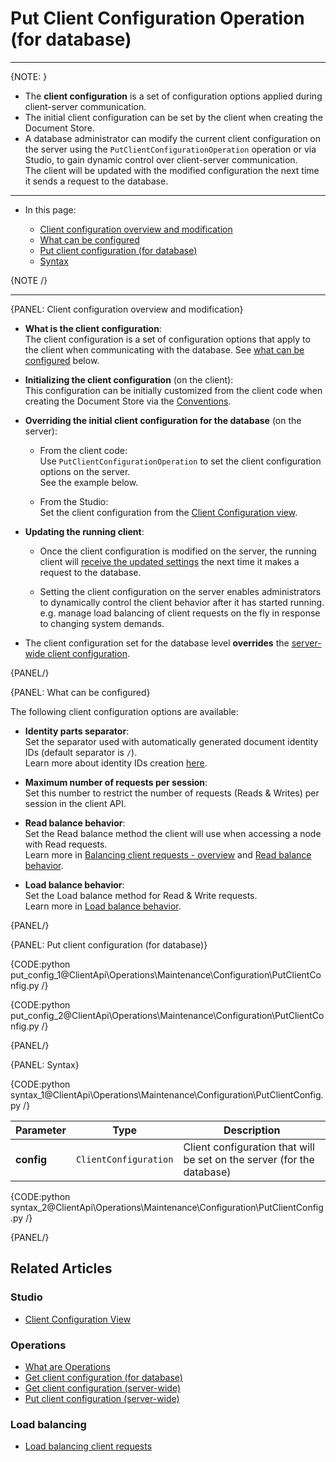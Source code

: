 # Put Client Configuration Operation <br> (for database)

---

{NOTE: }

* The **client configuration** is a set of configuration options applied during 
  client-server communication.  
* The initial client configuration can be set by the client when creating the Document Store.  
* A database administrator can modify the current client configuration on the server using the 
  `PutClientConfigurationOperation` operation or via Studio, to gain dynamic control over 
  client-server communication.  
  The client will be updated with the modified configuration the next time it sends a request to the database.  

---

* In this page:
  
  * [Client configuration overview and modification](../../../../client-api/operations/maintenance/configuration/put-client-configuration#client-configuration-overview-and-modification)
  * [What can be configured](../../../../client-api/operations/maintenance/configuration/put-client-configuration#what-can-be-configured)
  * [Put client configuration (for database)](../../../../client-api/operations/maintenance/configuration/put-client-configuration#put-client-configuration-(for-database))
  * [Syntax](../../../../client-api/operations/maintenance/configuration/put-client-configuration#syntax)

{NOTE /}

---

{PANEL: Client configuration overview and modification}

* **What is the client configuration**:  
  The client configuration is a set of configuration options that apply to the client when communicating with the database.
  See [what can be configured](../../../../client-api/operations/maintenance/configuration/put-client-configuration#what-can-be-configured) below.  

* **Initializing the client configuration** (on the client):  
  This configuration can be initially customized from the client code when creating the Document Store via the [Conventions](../../../../client-api/configuration/conventions).
  
* **Overriding the initial client configuration for the database** (on the server):  

    * From the client code:  
      Use `PutClientConfigurationOperation` to set the client configuration options on the server.  
      See the example below.
    
    * From the Studio:  
      Set the client configuration from the [Client Configuration view](../../../../studio/database/settings/client-configuration-per-database).

* **Updating the running client**:  

  * Once the client configuration is modified on the server, the running client will [receive the updated settings](../../../../client-api/configuration/load-balance/overview#keeping-the-client-topology-up-to-date)
    the next time it makes a request to the database.  

  * Setting the client configuration on the server enables administrators to dynamically control 
    the client behavior after it has started running.  
    e.g. manage load balancing of client requests on the fly in response to changing system demands.

* The client configuration set for the database level **overrides** the 
  [server-wide client configuration](../../../../client-api/operations/server-wide/configuration/put-serverwide-client-configuration).

{PANEL/}

{PANEL: What can be configured}

The following client configuration options are available:  

* **Identity parts separator**:  
  Set the separator used with automatically generated document identity IDs (default separator is `/`).  
  Learn more about identity IDs creation [here](../../../../server/kb/document-identifier-generation#strategy--3).

* **Maximum number of requests per session**:  
  Set this number to restrict the number of requests (Reads & Writes) per session in the client API.

* **Read balance behavior**:  
  Set the Read balance method the client will use when accessing a node with Read requests.  
  Learn more in [Balancing client requests - overview](../../../../client-api/configuration/load-balance/overview) and [Read balance behavior](../../../../client-api/configuration/load-balance/read-balance-behavior).
  
* **Load balance behavior**:  
  Set the Load balance method for Read & Write requests.  
  Learn more in [Load balance behavior](../../../../client-api/configuration/load-balance/load-balance-behavior).

{PANEL/}

{PANEL: Put client configuration (for database)}

{CODE:python put_config_1@ClientApi\Operations\Maintenance\Configuration\PutClientConfig.py /}

{CODE:python put_config_2@ClientApi\Operations\Maintenance\Configuration\PutClientConfig.py /}

{PANEL/}

{PANEL: Syntax}

{CODE:python syntax_1@ClientApi\Operations\Maintenance\Configuration\PutClientConfig.py /}

| Parameter         | Type                  | Description                                                            |
|-------------------|-----------------------|------------------------------------------------------------------------|
| **config** | `ClientConfiguration` | Client configuration that will be set on the server (for the database) |

{CODE:python syntax_2@ClientApi\Operations\Maintenance\Configuration\PutClientConfig.py /}

{PANEL/}

## Related Articles

### Studio

- [Client Configuration View](../../../../studio/database/settings/client-configuration-per-database)

### Operations

- [What are Operations](../../../../client-api/operations/what-are-operations)
- [Get client configuration (for database)](../../../../client-api/operations/maintenance/configuration/get-client-configuration)
- [Get client configuration (server-wide)](../../../../client-api/operations/server-wide/configuration/get-serverwide-client-configuration)
- [Put client configuration (server-wide)](../../../../client-api/operations/server-wide/configuration/put-serverwide-client-configuration)


### Load balancing

- [Load balancing client requests](../../../../client-api/configuration/load-balance/overview)
